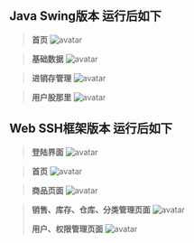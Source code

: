 ## Java Swing版本 运行后如下

>**首页**
>![avatar](image/show1.png)

>**基础数据**
>![avatar](image/show2.png)

>**进销存管理**
>![avatar](image/show3.png)

>**用户股那里**
>![avatar](image/show4.png)

## Web SSH框架版本 运行后如下
>**登陆界面**
>![avatar](image/show1.png)

>**首页**
>![avatar](image/show2.png)

>**商品页面**
>![avatar](image/show3.png)

>**销售、库存、仓库、分类管理页面**
>![avatar](image/show4.png)
>
>**用户、权限管理页面**
>![avatar](image/show5.png)